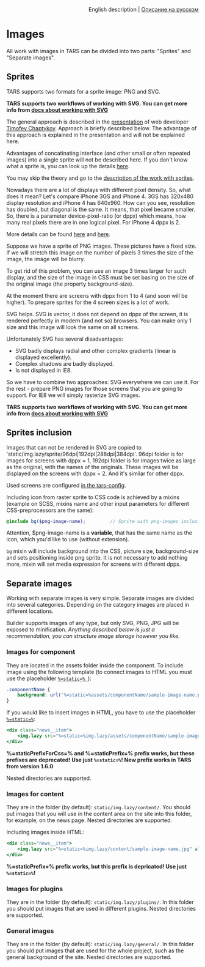 <p align="right">
English description | <a href="../ru/images-processing.md">Описание на русском</a>
</p>

# Images

All work with images in TARS can be divided into two parts: "Sprites" and "Separate images".

## Sprites

TARS supports two formats for a sprite image: PNG and SVG.

**TARS supports two workflows of working with SVG. You can get more info from [docs about working with SVG](./svg-processing.md)**

The general approach is described in the [presentation](http://www.slideshare.net/codefest/codefest-2014-2) of web developer [Timofey Chaptykov](https://github.com/Chaptykov).  Approach is briefly described below. The advantage of this approach is explained in the presentation and will not be explained here.

Advantages of concatinating interface (and other small or often repeated images) into a single sprite will not be described here. If you don't know what a sprite is, you can look up the details [here](https://en.wikipedia.org/wiki/Sprite_(computer_graphics)).

You may skip the theory and go to the [description of the work with sprites](#sprites-inclusion).

Nowadays there are a lot of displays with different pixel density. So, what does it mean? Let's compare iPhone 3GS and iPhone 4. 3GS has 320x480 display resolution and iPhone 4 has 640x960. How can you see, resolution has doubled, but diagonal is the same. It means, that pixel became smaller. So, there is a parameter device-pixel-ratio (or dppx) which means, how many real pixels there are in one logical pixel. For iPhone 4 dppx is 2.

More details can be found [here](http://stackoverflow.com/questions/21971331/what-is-dots-per-css-inch-and-dots-per-physical-inch) and [here](http://www.w3.org/TR/css3-values/#absolute-lengths).

Suppose we have a sprite of PNG images. These pictures have a fixed size. If we will stretch this image on the number of pixels 3 times the size of the image, the image will be blurry.

To get rid of this problem, you can use an image 3 times larger for such display, and the size of the image in CSS must be set basing on the size of the original image (the property background-size).

At the moment there are screens with dppx from 1 to 4 (and soon will be higher). To prepare sprites for the 4 screen sizes is a lot of work.

SVG helps. SVG is vector, it does not depend on dppx of the screen, it is rendered perfectly in modern (and not so) browsers. You can make only 1 size and this image will look the same on all screens.

Unfortunately SVG has several disadvantages:

* SVG badly displays radial and other complex gradients (linear is displayed excellently).
* Complex shadows are badly displayed.
* Is not displayed in IE8.

So we have to combine two approaches: SVG everywhere we can use it. For the rest -  prepare PNG images for those screens that you are going to support. For IE8 we will simply rasterize SVG images.

**TARS supports two workflows of working with SVG. You can get more info from [docs about working with SVG](svg-processing.md)**

## Sprites inclusion

Images that can not be rendered in SVG are copied to 'static/img.lazy/sprite/96dpi|192dpi|288dpi|384dpi'. 96dpi folder is for images for screens with dppx = 1, 192dpi folder is for images twice as large as the original, with the names of the originals. These images will be displayed on the screens with dppx = 2. And it's similar for other dppx.

Used screens are configured [in the tars-config](options.md#useimagesfordisplaywithdpi).

Including icon from raster sprite to CSS code is achieved by a mixins (example on SCSS, mixins name and other input parameters for different CSS-preprocessors are the same):

```scss
@include bg($png-image-name);         // Sprite with png-images inclusion
```

Attention, $png-image-name is a **variable**, that has the same name as the icon, which you'd like to use (without extension).

`bg` mixin will include background into the CSS, picture size, background-size and sets positioning inside png sprite. It is not necessary to add nothing more, mixin will set media expression for screens with different dppx.

## Separate images

Working with separate images is very simple. Separate images are divided into several categories. Depending on the category images are placed in different locations.

Builder supports images of any type, but only SVG, PNG, JPG will be exposed to minification. _Anything described below is just a recommendation, you can structure image storage however you like._

### Images for component

They are located in the assets folder inside the component. To include image using the following template (to connect images to HTML you must use the placeholder [`%=static=% `](options.md#staticprefixforcss)):

```css
.componentName {
    background: url('%=static=%assets/componentName/sample-image-name.png') no-repeat;
}
```

If you would like to insert images in HTML, you have to use the placeholder [`%=static=%`](options.md#staticprefix):

```handlebars
<div class="news__item">
    <img.lazy src="%=static=%img.lazy/assets/componentName/sample-image-name.png" alt="">
</div>
```


**%=staticPrefixForCss=% and %=staticPrefix=% prefix works, but these prefixes are deprecated! Use just `%=static=%`! New prefix works in TARS from version 1.6.0**

Nested directories are supported.

### Images for content

They are in the folder (by default): `static/img.lazy/content/`. You should put images that you will use in the content area on the site into this folder, for example, on the news page. Nested directories are supported.

Including images inside HTML:

```handlebars
<div class="news__item">
    <img.lazy src="%=static=%img.lazy/content/sample-image-name.jpg" alt="">
</div>
```

**%=staticPrefix=% prefix works, but this prefix is depricated! Use just `%=static=%`!**

### Images for plugins

They are in the folder (by default): `static/img.lazy/plugins/`. In this folder you should put images that are used in different plugins. Nested directories are supported.

### General images

They are in the folder (by default): `static/img.lazy/general/`. In this folder you should put images that are used for the whole project, such as the general background of the site. Nested directories are supported.
